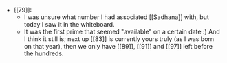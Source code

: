 - [[79]]:
  - I was unsure what number I had associated [[Sadhana]] with, but today I saw it in the whiteboard.
  - It was the first prime that seemed "available" on a certain date :) And I think it still is; next up [[83]] is currently yours truly (as I was born on that year), then we only have [[89]], [[91]] and [[97]] left before the hundreds.

